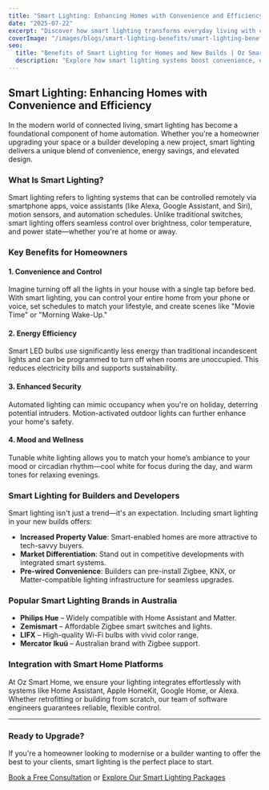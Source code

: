 ```yaml
---
title: "Smart Lighting: Enhancing Homes with Convenience and Efficiency"
date: "2025-07-22"
excerpt: "Discover how smart lighting transforms everyday living with convenience, efficiency, and style—ideal for both homeowners and builders."
coverImage: "/images/blogs/smart-lighting-benefits/smart-lighting-benefits-cover.jpg"
seo:
  title: "Benefits of Smart Lighting for Homes and New Builds | Oz Smart Home"
  description: "Explore how smart lighting systems boost convenience, energy efficiency, and modern aesthetics for homeowners and builders alike."
---
```


## Smart Lighting: Enhancing Homes with Convenience and Efficiency

In the modern world of connected living, smart lighting has become a foundational component of home automation. Whether you're a homeowner upgrading your space or a builder developing a new project, smart lighting delivers a unique blend of convenience, energy savings, and elevated design.

### What Is Smart Lighting?

Smart lighting refers to lighting systems that can be controlled remotely via smartphone apps, voice assistants (like Alexa, Google Assistant, and Siri), motion sensors, and automation schedules. Unlike traditional switches, smart lighting offers seamless control over brightness, color temperature, and power state—whether you're at home or away.

### Key Benefits for Homeowners

#### 1. **Convenience and Control**

Imagine turning off all the lights in your house with a single tap before bed. With smart lighting, you can control your entire home from your phone or voice, set schedules to match your lifestyle, and create scenes like "Movie Time" or "Morning Wake-Up."

#### 2. **Energy Efficiency**

Smart LED bulbs use significantly less energy than traditional incandescent lights and can be programmed to turn off when rooms are unoccupied. This reduces electricity bills and supports sustainability.

#### 3. **Enhanced Security**

Automated lighting can mimic occupancy when you're on holiday, deterring potential intruders. Motion-activated outdoor lights can further enhance your home's safety.

#### 4. **Mood and Wellness**

Tunable white lighting allows you to match your home’s ambiance to your mood or circadian rhythm—cool white for focus during the day, and warm tones for relaxing evenings.

### Smart Lighting for Builders and Developers

Smart lighting isn't just a trend—it's an expectation. Including smart lighting in your new builds offers:

- **Increased Property Value**: Smart-enabled homes are more attractive to tech-savvy buyers.
- **Market Differentiation**: Stand out in competitive developments with integrated smart systems.
- **Pre-wired Convenience**: Builders can pre-install Zigbee, KNX, or Matter-compatible lighting infrastructure for seamless upgrades.

### Popular Smart Lighting Brands in Australia

- **Philips Hue** – Widely compatible with Home Assistant and Matter.
- **Zemismart** – Affordable Zigbee smart switches and lights.
- **LIFX** – High-quality Wi-Fi bulbs with vivid color range.
- **Mercator Ikuü** – Australian brand with Zigbee support.

### Integration with Smart Home Platforms

At Oz Smart Home, we ensure your lighting integrates effortlessly with systems like Home Assistant, Apple HomeKit, Google Home, or Alexa. Whether retrofitting or building from scratch, our team of software engineers guarantees reliable, flexible control.

---

### Ready to Upgrade?

If you're a homeowner looking to modernise or a builder wanting to offer the best to your clients, smart lighting is the perfect place to start.

[Book a Free Consultation](https://www.ozsmarthome.com.au/services/book-a-free-smart-home-consultation) or [Explore Our Smart Lighting Packages](https://www.ozsmarthome.com.au/services/smart-lighting)